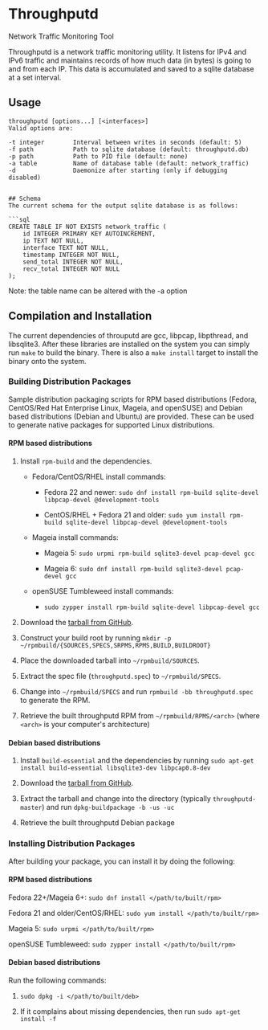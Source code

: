 # Throughputd
Network Traffic Monitoring Tool

Throughputd is a network traffic monitoring utility. It listens for IPv4 and IPv6 traffic and maintains records of how much data (in bytes) is going to and from each IP. This data is accumulated and saved to a sqlite database at a set interval. 

## Usage

```
throughputd [options...] [<interfaces>]
Valid options are:
```
    -t integer        Interval between writes in seconds (default: 5)
    -f path           Path to sqlite database (default: throughputd.db)
    -p path           Path to PID file (default: none)
    -a table          Name of database table (default: network_traffic)
    -d                Daemonize after starting (only if debugging disabled)
```

## Schema
The current schema for the output sqlite database is as follows:

```sql
CREATE TABLE IF NOT EXISTS network_traffic (
	id INTEGER PRIMARY KEY AUTOINCREMENT,
	ip TEXT NOT NULL,
	interface TEXT NOT NULL,
	timestamp INTEGER NOT NULL,
	send_total INTEGER NOT NULL,
	recv_total INTEGER NOT NULL
);
```
Note: the table name can be altered with the -a option

## Compilation and Installation
The current dependencies of throuputd are gcc, libpcap, libpthread, and libsqlite3. After these libraries are installed on the system you can simply run `make` to build the binary. There is also a `make install` target to install the binary onto the system.

### Building Distribution Packages
Sample distribution packaging scripts for RPM based distributions (Fedora, CentOS/Red Hat Enterprise Linux, Mageia, and openSUSE) and Debian based distributions (Debian and Ubuntu) are provided. These can be used to generate native packages for supported Linux distributions.

#### RPM based distributions

1. Install `rpm-build` and the dependencies.

   * Fedora/CentOS/RHEL install commands:

      * Fedora 22 and newer: `sudo dnf install rpm-build sqlite-devel libpcap-devel @development-tools`

      * CentOS/RHEL + Fedora 21 and older: `sudo yum install rpm-build sqlite-devel libpcap-devel @development-tools`

   * Mageia install commands:

      * Mageia 5: `sudo urpmi rpm-build sqlite3-devel pcap-devel gcc`

      * Mageia 6: `sudo dnf install rpm-build sqlite3-devel pcap-devel gcc`

   * openSUSE Tumbleweed install commands:

      * `sudo zypper install rpm-build sqlite-devel libpcap-devel gcc`

2. Download the [tarball from GitHub](https://github.com/datto/throughputd/archive/master.tar.gz).

3. Construct your build root by running `mkdir -p ~/rpmbuild/{SOURCES,SPECS,SRPMS,RPMS,BUILD,BUILDROOT}`

4. Place the downloaded tarball into `~/rpmbuild/SOURCES`.

5. Extract the spec file (`throughputd.spec`) to `~/rpmbuild/SPECS`.

6. Change into `~/rpmbuild/SPECS` and run `rpmbuild -bb throughputd.spec` to generate the RPM.

7. Retrieve the built throughputd RPM from `~/rpmbuild/RPMS/<arch>` (where `<arch>` is your computer's architecture)

#### Debian based distributions

1. Install `build-essential` and the dependencies by running `sudo apt-get install build-essential libsqlite3-dev libpcap0.8-dev`

2. Download the [tarball from GitHub](https://github.com/datto/throughputd/archive/master.tar.gz).

3. Extract the tarball and change into the directory (typically `throughputd-master`) and run `dpkg-buildpackage -b -us -uc`

4. Retrieve the built throughputd Debian package

### Installing Distribution Packages

After building your package, you can install it by doing the following:

#### RPM based distributions

Fedora 22+/Mageia 6+: `sudo dnf install </path/to/built/rpm>`

Fedora 21 and older/CentOS/RHEL: `sudo yum install </path/to/built/rpm>`

Mageia 5: `sudo urpmi </path/to/built/rpm>`

openSUSE Tumbleweed: `sudo zypper install </path/to/built/rpm>`

#### Debian based distributions

Run the following commands:

1. `sudo dpkg -i </path/to/built/deb>`

2. If it complains about missing dependencies, then run `sudo apt-get install -f`
